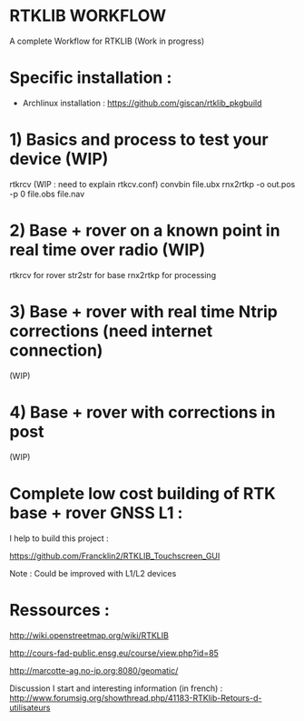# RTKLIB WORKFLOW
A complete Workflow for RTKLIB (Work in progress)

# Specific installation : 

* Archlinux installation :
https://github.com/giscan/rtklib_pkgbuild


# 1) Basics and process to test your device (WIP)
rtkrcv (WIP : need to explain rtkcv.conf)
convbin file.ubx 
rnx2rtkp -o out.pos -p 0 file.obs file.nav 

# 2) Base + rover on a known point in real time over radio (WIP)
rtkrcv for rover
str2str for base
rnx2rtkp for processing

# 3) Base + rover with real time Ntrip corrections (need internet connection)
(WIP)

# 4) Base + rover with corrections in post
(WIP)

# Complete low cost building of RTK base + rover GNSS L1 : 

I help to build this project : 

https://github.com/Francklin2/RTKLIB_Touchscreen_GUI

Note : Could be improved with L1/L2 devices

# Ressources :

http://wiki.openstreetmap.org/wiki/RTKLIB

http://cours-fad-public.ensg.eu/course/view.php?id=85

http://marcotte-ag.no-ip.org:8080/geomatic/

Discussion I start and interesting information (in french) : http://www.forumsig.org/showthread.php/41183-RTKlib-Retours-d-utilisateurs

